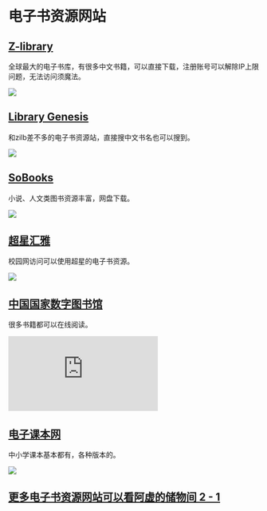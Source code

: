 # 电子书资源网站

## [**Z-library**](https://zh.zlibrary-sg.se/)

全球最大的电子书库，有很多中文书籍，可以直接下载，注册账号可以解除IP上限问题，无法访问须魔法。

![](http://image.thum.io/get/https://zh.zlibrary-sg.se/)

## [**Library Genesis**](https://libgen.rocks/)

和zilb差不多的电子书资源站，直接搜中文书名也可以搜到。

![](http://image.thum.io/get/https://libgen.rocks/)

## [**SoBooks**](https://sobooks.net/)

小说、人文类图书资源丰富，网盘下载。

![](http://image.thum.io/get/https://sobooks.net/)

## [**超星汇雅**](https://www.sslibrary.com/)

校园网访问可以使用超星的电子书资源。

![](http://image.thum.io/get/https://www.sslibrary.com/)

## [**中国国家数字图书馆**](https://www.nlc.cn/web/index.shtml)

很多书籍都可以在线阅读。

![](http://image.thum.io/get/https://www.nlc.cn/web/index.shtml)

## [**电子课本网**](http://www.dzkbw.com/)

中小学课本基本都有，各种版本的。

![](http://image.thum.io/get/http://www.dzkbw.com/)

## [更多电子书资源网站可以看阿虚的储物间 2 - 1](https://axutongxue.com/)